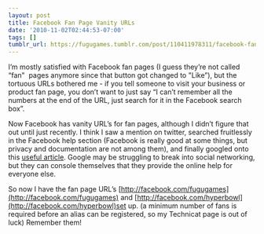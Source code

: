 ```yaml
---
layout: post
title: Facebook Fan Page Vanity URLs
date: '2010-11-02T02:44:53-07:00'
tags: []
tumblr_url: https://fugugames.tumblr.com/post/110411978311/facebook-fan-page-vanity-urls
---
```

I’m mostly satisfied with Facebook fan pages (I guess they’re not called “fan"&nbsp; pages anymore since that button got changed to "Like”), but the tortuous URLs bothered me - if you tell someone to visit your business or product fan page, you don’t want to just say “I can’t remember all the numbers at the end of the URL, just search for it in the Facebook search box”.

Now Facebook has vanity URL’s for fan pages, although I didn’t figure that out until just recently. I think I saw a mention on twitter, searched fruitlessly in the Facebook help section (Facebook is really good at some things, but privacy and documentation are not among them), and finally googled onto this [useful article](http://blog.hubspot.com/blog/tabid/6307/bid/6109/How-to-Create-a-Facebook-Page-Vanity-URL.aspx). Google may be struggling to break into social networking, but they can console themselves that they provide the online help for everyone else.

So now I have the fan page URL’s [http://facebook.com/fugugames](http://facebook.com/fugugames) and [http://facebook.com/hyperbowl](http://facebook.com/hyperbowl)set up. (a minimum number of fans is required before an alias can be registered, so my Technicat page is out of luck) Remember them!


